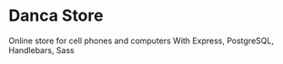 # Danca Store

Online store for cell phones and computers
With Express, PostgreSQL, Handlebars, Sass
